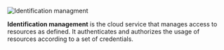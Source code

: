 ![Identification managment](https://hybrid-cloud-design.now.sh/public/png/identity-access.png)

**Identification management** is the cloud service that manages access to resources as defined. It authenticates and authorizes the usage of resources according to a set of credentials. 